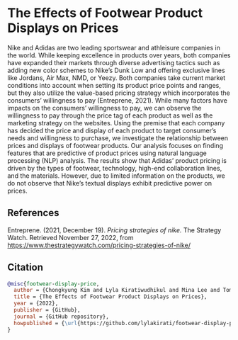 # The Effects of Footwear Product Displays on Prices

Nike and Adidas are two leading sportswear and athleisure companies in the world. While keeping excellence in products over years, both companies have expanded their markets through diverse advertising tactics such as adding new color schemes to Nike’s Dunk Low and offering exclusive lines like Jordans, Air Max, NMD, or Yeezy. Both companies take current market conditions into account when setting its product price points and ranges, but they also utilize the value-based pricing strategy which incorporates the consumers’ willingness to pay (Entreprene, 2021). While many factors have impacts on the consumers’ willingness to pay, we can observe the willingness to pay through the price tag of each product as well as the marketing strategy on the websites. Using the premise that each company has decided the price and display of each product to target consumer’s needs and willingness to purchase, we investigate the relationship between prices and displays of footwear products. Our analysis focuses on finding features that are predictive of product prices using natural language processing (NLP) analysis. The results show that Adidas’ product pricing is driven by the types of footwear, technology, high-end collaboration lines, and the materials. However, due to limited information on the products, we do not observe that Nike’s textual displays exhibit predictive power on prices.

## References

Entreprene. (2021, December 19). *Pricing strategies of nike.* The Strategy Watch. Retrieved November 27, 2022, from https://www.thestrategywatch.com/pricing-strategies-of-nike/


## Citation

```bibtex
@misc{footwear-display-price,
  author = {Chongkyung Kim and Lyla Kiratiwudhikul and Mina Lee and Tom Zhang},
  title = {The Effects of Footwear Product Displays on Prices},
  year = {2022},
  publisher = {GitHub},
  journal = {GitHub repository},
  howpublished = {\url{https://github.com/lylakirati/footwear-display-prices}}
}
```
